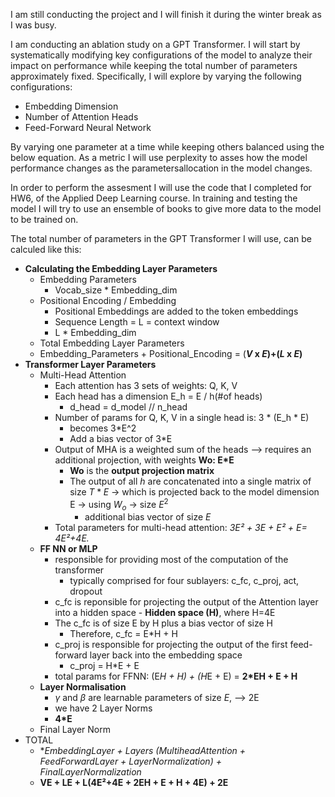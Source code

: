 I am still conducting the project and I will finish it during the winter break as I was busy.

I am conducting an ablation study on a GPT Transformer. I will start by systematically modifying key configurations of the model to analyze their impact on performance while keeping the total number of parameters approximately fixed. 
Specifically, I will explore by varying the following configurations:
- Embedding Dimension
- Number of Attention Heads
- Feed-Forward Neural Network

By varying one parameter at a time while keeping others balanced using the below equation. 
As a metric I will use perplexity to asses how the model performance changes as the parametersallocation in the model changes.

In order to perform the assesment I will use the code that I completed for HW6, of the Applied Deep Learning course.
In training and testing the model I will try to use an ensemble of books to give more data to the model to be trained on.

The total number of parameters in the GPT Transformer I will use, can be calculed like this:

- **Calculating the Embedding Layer Parameters**
    - Embedding Parameters
        - Vocab_size * Embedding_dim
    - Positional Encoding / Embedding
        - Positional Embeddings are added to the token embeddings
        - Sequence Length = L = context window
        - L * Embedding_dim
    - Total Embedding Layer Parameters
    - Embedding_Parameters + Positional_Encoding = (***V* x *E*)+(*L* x *E*)**
- **Transformer Layer Parameters**
    - Multi-Head Attention
        - Each attention has 3 sets of weights: Q, K, V
        - Each head has a dimension E_h = E / h(#of heads)
            - d_head = d_model // n_head
        - Number of params for Q, K, V in a single head is: 3 * (E_h * E)
            - becomes 3*E^2
            - Add a bias vector of 3*E
        - Output of MHA is a weighted sum of the heads —> requires an additional projection, with weights **Wo: E*E**
            - **Wo** is the **output projection matrix**
            - The output of all $h$ are concatenated into a single matrix of size $T * E$  → which is projected back to the model dimension E → using $W_o$ → size $E^2$
                - additional bias vector of size $E$
        - Total parameters for multi-head attention: *3E² + 3E + E² + E= **4E²+4E*.**
    - **FF NN or MLP**
        - responsible for providing most of the computation of the transformer
            - typically comprised for four sublayers: c_fc, c_proj, act, dropout
        - c_fc is reponsible for projecting the output of the Attention layer into a hidden space - **Hidden space (H)**, where H=4E
        - The c_fc is of size E by H plus a bias vector of size H
            - Therefore, c_fc = E*H + H
        - c_proj is responsible for projecting the output of the first feed-forward layer back into the embedding space
            - c_proj = H*E + E
        - total params for FFNN: (E*H + H) + (H*E + E) = **2*EH + E + H**
    - **Layer Normalisation**
        - $\gamma$ and $\beta$ are learnable parameters of size $E$, —> 2E
        - we have 2 Layer Norms
        - **4*E**
    - Final Layer Norm
- TOTAL
    - **EmbeddingLayer + Layers *(MultiheadAttention + FeedForwardLayer + LayerNormalization) + FinalLayerNormalization**
    - **VE + LE + L(4E²+4E + 2EH + E + H + 4E) + 2E**
